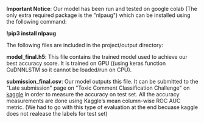 __Important Notice__: Our model has been run and tested on google colab (The only extra required package is the "nlpaug") which can be installed using the following command:

__!pip3 install nlpaug__

The following files are included in the project/output directory:

__model_final.h5__: This file contains the trained model used to achieve our best accuracy score. It is trained on GPU ((using keras function CuDNNLSTM so it cannot be loaded/run on CPU).

__submission_final.csv__: Our model outputs this file. It can be submitted to the "Late submission" page on "Toxic Comment Classification Challenge" on [kaggle](https://www.kaggle.com/c/jigsaw-toxic-comment-classification-challenge/submit) in order to measure the accuracy on test set. All the accuracy measurements are done using Kaggle’s mean column-wise ROC AUC metric. (We had to go with this type of evaluation at the end becuase kaggle does not realease the labels for test set)